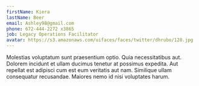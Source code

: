 ```yaml
---
firstName: Kiera
lastName: Beer
email: Ashley98@gmail.com
phone: 672-444-2272 x3865
job: Legacy Operations Facilitator
avatar: https://s3.amazonaws.com/uifaces/faces/twitter/dhrubo/128.jpg
---
```

Molestias voluptatum sunt praesentium optio. Quia necessitatibus aut. Dolorem incidunt et ullam ducimus tenetur at possimus expedita. Aut repellat est adipisci cum est eum veritatis aut nam. Similique ullam consequatur recusandae. Maiores nemo id nisi voluptates harum.
